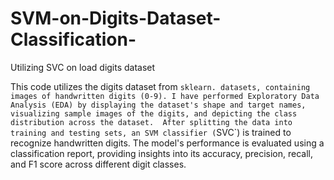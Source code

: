 # SVM-on-Digits-Dataset-Classification-
Utilizing SVC on load digits dataset

This code utilizes the digits dataset from `sklearn. datasets, containing images of handwritten digits (0-9).
I have performed Exploratory Data Analysis (EDA) by displaying the dataset's shape and target names, visualizing sample images of the digits, and depicting the class distribution across the dataset. 
After splitting the data into training and testing sets, an SVM classifier (`SVC`) is trained to recognize handwritten digits. 
The model's performance is evaluated using a classification report, providing insights into its accuracy, precision, recall, and F1 score across different digit classes.
